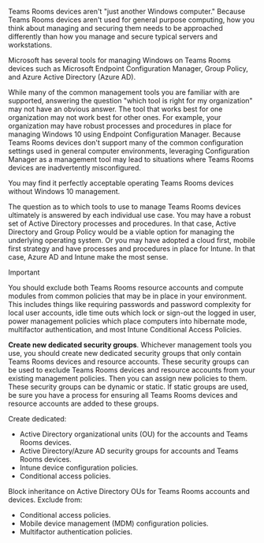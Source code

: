 Teams Rooms devices aren't "just another Windows computer." Because Teams Rooms devices aren't used for general purpose computing, how you think about managing and securing them needs to be approached differently than how you manage and secure typical servers and workstations.

Microsoft has several tools for managing Windows on Teams Rooms devices such as Microsoft Endpoint Configuration Manager, Group Policy, and Azure Active Directory (Azure AD).

While many of the common management tools you are familiar with are supported, answering the question "which tool is right for my organization" may not have an obvious answer.
The tool that works best for one organization may not work best for other ones. For example, your organization may have robust processes and procedures in place for managing Windows 10 using Endpoint Configuration Manager. Because Teams Rooms devices don't support many of the common configuration settings used in general computer environments, leveraging Configuration Manager as a management tool may lead to situations where Teams Rooms devices are inadvertently misconfigured.

You may find it perfectly acceptable operating Teams Rooms devices without Windows 10 management.

The question as to which tools to use to manage Teams Rooms devices ultimately is answered by each individual use case. You may have a robust set of Active Directory processes and procedures. In that case, Active Directory and Group Policy would be a viable option for managing the underlying operating system. Or you may have adopted a cloud first, mobile first strategy and have processes and procedures in place for Intune. In that case, Azure AD and Intune make the most sense.

> [!IMPORTANT]
> You should exclude both Teams Rooms resource accounts and compute modules from common policies that may be in place in your environment. This includes things like requiring passwords and password complexity for local user accounts, idle time outs which lock or sign-out the logged in user, power management policies which place computers into hibernate mode, multifactor authentication, and most Intune Conditional Access Policies.
>

**Create new dedicated security groups**. Whichever management tools you use, you should create new dedicated security groups that only contain Teams Rooms devices and resource accounts. These security groups can be used to exclude Teams Rooms devices and resource accounts from your existing management policies. Then you can assign new policies to them. These security groups can be dynamic or static. If static groups are used, be sure you have a process for ensuring all Teams Rooms devices and resource accounts are added to these groups.

Create dedicated:

- Active Directory organizational units (OU) for the accounts and Teams Rooms devices.
- Active Directory/Azure AD security groups for accounts and Teams Rooms devices.
- Intune device configuration policies.
- Conditional access policies.

Block inheritance on Active Directory OUs for Teams Rooms accounts and devices. Exclude from:

- Conditional access policies.
- Mobile device management (MDM) configuration policies.
- Multifactor authentication policies.
